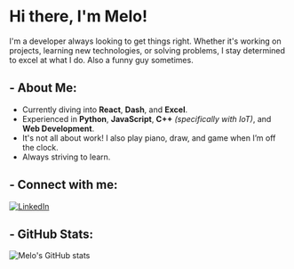 # Hi there, I'm Melo!

I'm a developer always looking to get things right. Whether it's working on projects, learning new technologies, or solving problems, I stay determined to excel at what I do. Also a funny guy sometimes.

## - About Me:

-  Currently diving into **React**, **Dash**, and **Excel**.
-  Experienced in **Python**, **JavaScript**, **C++** *(specifically with IoT)*, and **Web Development**.
-  It's not all about work! I also play piano, draw, and game when I’m off the clock.
-  Always striving to learn.

## - Connect with me:

[![LinkedIn](https://img.shields.io/badge/LinkedIn-blue?style=for-the-badge&logo=linkedin&logoColor=white)](https://www.linkedin.com/in/guilherme-melo-b469a92b5/)

## - GitHub Stats:

![Melo's GitHub stats](https://github-readme-stats.vercel.app/api?username=gmelo21&show_icons=true&theme=radical&bg_color=0D1117&title_color=FFFFFF&text_color=FFFFFF)
